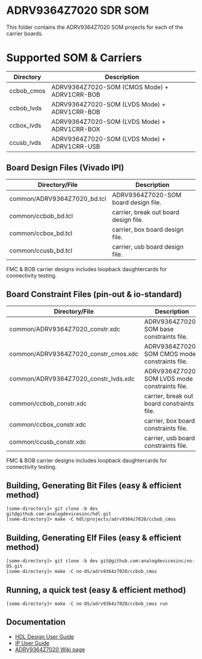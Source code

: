 # ADRV9364Z7020 SDR SOM 

This folder contains the ADRV9364Z7020 SOM projects for each of the carrier boards.

# Supported SOM & Carriers

|Directory      | Description                                        |
|---------------|----------------------------------------------------|
|ccbob\_cmos    | ADRV9364Z7020\-SOM (CMOS Mode) \+ ADRV1CRR\-BOB    |
|ccbob\_lvds    | ADRV9364Z7020\-SOM (LVDS Mode) \+ ADRV1CRR\-BOB    |
|ccbox\_lvds    | ADRV9364Z7020\-SOM (LVDS Mode) \+ ADRV1CRR\-BOX    |
|ccusb\_lvds    | ADRV9364Z7020\-SOM (LVDS Mode) \+ ADRV1CRR\-USB    |

## Board Design Files (Vivado IPI)

|Directory/File               | Description                            |
|-----------------------------|----------------------------------------|
|common/ADRV9364Z7020\_bd.tcl | ADRV9364Z7020\-SOM board design file.  |
|common/ccbob\_bd.tcl         | carrier, break out board design file.  |
|common/ccbox\_bd.tcl         | carrier, box board design file.        |
|common/ccusb\_bd.tcl         | carrier, usb board design file.        |

FMC & BOB carrier designs includes loopback daughtercards for connectivity testing.

## Board Constraint Files (pin-out & io-standard)

|Directory/File                          | Description                                     |
|----------------------------------------|-------------------------------------------------|
|common/ADRV9364Z7020\_constr.xdc        | ADRV9364Z7020\-SOM base constraints file.       |
|common/ADRV9364Z7020\_constr\_cmos.xdc  | ADRV9364Z7020\-SOM CMOS mode constraints file.  |
|common/ADRV9364Z7020\_constr\_lvds.xdc  | ADRV9364Z7020\-SOM LVDS mode constraints file.  |
|common/ccbob\_constr.xdc                | carrier, break out board constraints file.      |
|common/ccbox\_constr.xdc                | carrier, box board constraints file.            |
|common/ccusb\_constr.xdc                | carrier, usb board constraints file.            |

FMC & BOB carrier designs includes loopback daughtercards for connectivity testing.

## Building, Generating Bit Files (easy & efficient method)
```
[some-directory]> git clone -b dev git@github.com:analogdevicesinc/hdl.git
[some-directory]> make -C hdl/projects/adrv9364z7020/ccbob_cmos
```

## Building, Generating Elf Files (easy & efficient method)
```
[some-directory]> git clone -b dev git@github.com:analogdevicesinc/no-OS.git
[some-directory]> make -C no-OS/adrv9364z7020/ccbob_cmos
```

## Running, a quick test (easy & efficient method)
```
[some-directory]> make -C no-OS/adrv9364z7020/ccbob_cmos run
```

## Documentation

 * [HDL Design User Guide]
 * [IP User Guide]
 * [ADRV9364Z7020 Wiki page]
 
[HDL Design User Guide]:http://wiki.analog.com/resources/fpga/docs/hdl
[IP User Guide]:http://wiki.analog.com/resources/fpga/docs/axi_ad9361 
[ADRV9364Z7020 Wiki page]:https://wiki.analog.com/resources/eval/user-guides/picozed_sdr

